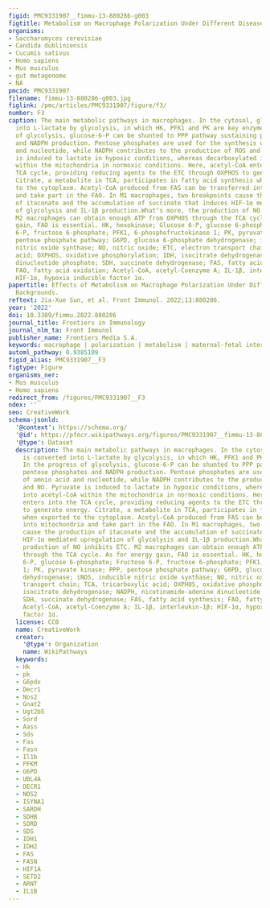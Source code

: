 ```yaml
---
figid: PMC9331907__fimmu-13-880286-g003
figtitle: Metabolism on Macrophage Polarization Under Different Disease Backgrounds
organisms:
- Saccharomyces cerevisiae
- Candida dubliniensis
- Cucumis sativus
- Homo sapiens
- Mus musculus
- gut metagenome
- NA
pmcid: PMC9331907
filename: fimmu-13-880286-g003.jpg
figlink: /pmc/articles/PMC9331907/figure/f3/
number: F3
caption: The main metabolic pathways in macrophages. In the cytosol, glucose is converted
  into L-lactate by glycolysis, in which HK, PFK1 and PK are key enzymes. In the progress
  of glycolysis, glucose-6-P can be shunted to PPP pathway sustaining pentose phosphates
  and NADPH production. Pentose phosphates are used for the synthesis of amnio acid
  and nucleotide, while NADPH contributes to the production of ROS and NO. Pyruvate
  is induced to lactate in hypoxic conditions, whereas decarboxylated into acetyl-CoA
  within the mitochondria in normoxic conditions. Here, acetyl-CoA enters into the
  TCA cycle, providing reducing agents to the ETC through OXPHOS to generate energy.
  Citrate, a metabolite in TCA, participates in fatty acid synthesis when exported
  to the cytoplasm. Acetyl-CoA produced from FAS can be transferred into mitochondria
  and take part in the FAO. In M1 macrophages, two breakpoints cause the production
  of itaconate and the accumulation of succinate that induces HIF-1α mediated upregulation
  of glycolysis and IL-1β production.What’s more, the production of NO inhibits ETC.
  M2 macrophages can obtain enough ATP from OXPHOS through the TCA cycle. As for energy
  gain, FAO is essential. HK, hexokinase; Glucose 6-P, glucose 6-phosphate; Fructose
  6-P, fructose 6-phosphate; PFK1, 6-phosphofructokinase 1; PK, pyruvate kinase; PPP,
  pentose phosphate pathway; G6PD, glucose 6-phosphate dehydrogenase; iNOS, inducible
  nitric oxide synthase; NO, nitric oxide; ETC, electron transport chain; TCA, tricarboxylic
  acid; OXPHOS, oxidative phosphorylation; IDH, isocitrate dehydrogenase; NADPH, nicotinamide-adenine
  dinucleotide phosphate; SDH, succinate dehydrogenase; FAS, fatty acid synthesis;
  FAO, fatty acid oxidation; Acetyl-CoA, acetyl-Coenzyme A; IL-1β, interleukin-1β;
  HIF-1α, hypoxia inducible factor 1α.
papertitle: Effects of Metabolism on Macrophage Polarization Under Different Disease
  Backgrounds.
reftext: Jia-Xue Sun, et al. Front Immunol. 2022;13:880286.
year: '2022'
doi: 10.3389/fimmu.2022.880286
journal_title: Frontiers in Immunology
journal_nlm_ta: Front Immunol
publisher_name: Frontiers Media S.A.
keywords: macrophage | polarization | metabolism | maternal-fetal interface | pregnancy
automl_pathway: 0.9385109
figid_alias: PMC9331907__F3
figtype: Figure
organisms_ner:
- Mus musculus
- Homo sapiens
redirect_from: /figures/PMC9331907__F3
ndex: ''
seo: CreativeWork
schema-jsonld:
  '@context': https://schema.org/
  '@id': https://pfocr.wikipathways.org/figures/PMC9331907__fimmu-13-880286-g003.html
  '@type': Dataset
  description: The main metabolic pathways in macrophages. In the cytosol, glucose
    is converted into L-lactate by glycolysis, in which HK, PFK1 and PK are key enzymes.
    In the progress of glycolysis, glucose-6-P can be shunted to PPP pathway sustaining
    pentose phosphates and NADPH production. Pentose phosphates are used for the synthesis
    of amnio acid and nucleotide, while NADPH contributes to the production of ROS
    and NO. Pyruvate is induced to lactate in hypoxic conditions, whereas decarboxylated
    into acetyl-CoA within the mitochondria in normoxic conditions. Here, acetyl-CoA
    enters into the TCA cycle, providing reducing agents to the ETC through OXPHOS
    to generate energy. Citrate, a metabolite in TCA, participates in fatty acid synthesis
    when exported to the cytoplasm. Acetyl-CoA produced from FAS can be transferred
    into mitochondria and take part in the FAO. In M1 macrophages, two breakpoints
    cause the production of itaconate and the accumulation of succinate that induces
    HIF-1α mediated upregulation of glycolysis and IL-1β production.What’s more, the
    production of NO inhibits ETC. M2 macrophages can obtain enough ATP from OXPHOS
    through the TCA cycle. As for energy gain, FAO is essential. HK, hexokinase; Glucose
    6-P, glucose 6-phosphate; Fructose 6-P, fructose 6-phosphate; PFK1, 6-phosphofructokinase
    1; PK, pyruvate kinase; PPP, pentose phosphate pathway; G6PD, glucose 6-phosphate
    dehydrogenase; iNOS, inducible nitric oxide synthase; NO, nitric oxide; ETC, electron
    transport chain; TCA, tricarboxylic acid; OXPHOS, oxidative phosphorylation; IDH,
    isocitrate dehydrogenase; NADPH, nicotinamide-adenine dinucleotide phosphate;
    SDH, succinate dehydrogenase; FAS, fatty acid synthesis; FAO, fatty acid oxidation;
    Acetyl-CoA, acetyl-Coenzyme A; IL-1β, interleukin-1β; HIF-1α, hypoxia inducible
    factor 1α.
  license: CC0
  name: CreativeWork
  creator:
    '@type': Organization
    name: WikiPathways
  keywords:
  - Hk
  - pk
  - G6pdx
  - Decr1
  - Nos2
  - Gnat2
  - Ugt2b5
  - Sord
  - Aass
  - Sds
  - Fas
  - Fasn
  - Il1b
  - PFKM
  - G6PD
  - UBL4A
  - DECR1
  - NOS2
  - ISYNA1
  - SARDH
  - SDHB
  - SORD
  - SDS
  - IDH1
  - IDH2
  - FAS
  - FASN
  - HIF1A
  - SETD2
  - ARNT
  - IL1B
---
```

